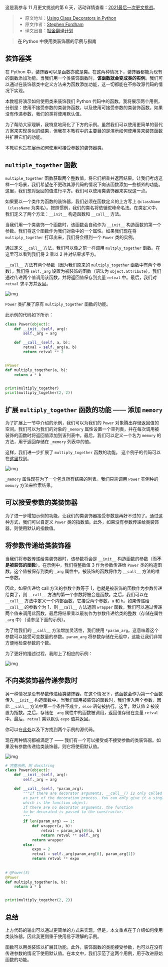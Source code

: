 这是我参与 11 月更文挑战的第 6 天，活动详情查看：[2021最后一次更文挑战](https://juejin.cn/post/7023643374569816095/)。

> - 原文地址：[Using Class Decorators in Python](https://towardsdatascience.com/using-class-decorators-in-python-2807ef52d273)
> - 原文作者：[Stephen Fordham](https://medium.com/@stephenfordham)
> - 译文出自：[掘金翻译计划](https://juejin.cn/translate)

> **在 Python 中使用类装饰器的示例与指南**

## 装饰器类

在 Python 中，装饰器可以是函数亦或是类。在这两种情况下，装饰器都能为现有的函数添加功能。当我们用一个类装饰函数时，**该函数就会变成类的实例**。我们可以通过在装饰器类中定义方法来为函数添加功能，这一切都能在不修改源代码的情况下实现。

本教程将演示如何使用类来装饰我们 Python 代码中的函数。我将展示两个用例，分别是：使用不接受参数的类装饰函数，以及使用可接受参数的类装饰函数。如果没有传递参数，我们的类将使用默认值。

为了帮助大家理解，我特意地简化了下方的示例。虽然我们可以使用更简单的替代方案来实现类似的结果，但我在本教程中的主要目的是演示如何使用类来装饰函数并扩展它们的功能。

本教程也旨在展示如何使用可接受参数的装饰器类。

## `multiple_together` 函数

`multiple_together` 函数获取两个整数值，将它们相乘并返回结果。让我们考虑这样一个场景，我们希望在不更改其源代码的情况下向该函数添加一些额外的功能。这里，我们想对返回的值进行平方。我们可以使用类装饰器来实现这一点。

如果要以一个类作为函数的装饰器，我们必须在函数定义的上方写上 `@className`（`className` 为类名）。按照惯例，我们的类名将依循驼峰命名法。在类定义中，我们定义了两个方法：`__init__` 构造函数和 `__call__` 方法。

当我们用一个类装饰一个函数时，该函数会自动作为 `__init__` 构造函数的第一个参数。我们将这个函数作为我们对象中的一个属性。如果我们现在将 `multiply_together` 打印出来，我们将会得到一个 `Power` 类的实例。

通过定义 `__call__` 方法，我们可以像之前一样调用 `multply_together` 函数。在这里可以看到我们将 2 乘以 2 并对结果求平方。

`__call__` 方法有两个参数（因为我们原来的 `multiply_together` 函数中有两个参数）。我们将 `self._arg` 设置为被装饰的函数（语法为 `object.attribute`）。我们通过传递两个值调用该函数，并将返回值保存到变量 `retval` 中。最后，我们对 `retval` 求平方并返回。

![img](https://miro.medium.com/max/485/1*RzUJ07s8E1-7L9BD7JOkFw.png)

`Power` 类扩展了原有 `multiply_together` 函数的功能。

此示例的代码如下所示：

```python
class Power(object):
	def __init__(self, arg):
		self._arg = arg

	def __call__(self, a, b):
		retval = self._arg(a, b)
		return retval ** 2


@Power
def multiply_together(a, b):
	return a * b


print(multiply_together)
print(multiply_together(2, 2))
```

## 扩展 `multiply_together` 函数的功能 —— 添加 `memory`

为了扩展上一节中介绍的示例，我们可以为我们的 `Power` 对象腾出存储返回值的空间。我们可以为我们的对象的 `_memory` 属性设置一个空列表，并在每次调用被装饰的函数时将返回值添加到该列表中。最后，我们可以定义一个名为 `memory` 的方法，用于返回存储在 `_memory` 列表中的值。

这样，我们进一步扩展了 `multiply_together` 函数的功能。 这个例子的代码可以在[这里](https://gist.github.com/StephenFordham/5389bc8700477a67a137da62cfc90832)找到。

![img](https://miro.medium.com/max/523/1*Q3b7nGxPlS86PYQhbg3JzA.png)

`_memory` 属性现在为了一个包含所有结果的列表。我们只需调用 `Power` 实例种的 `memory` 方法来检索结果。

## 可以接受参数的类装饰器

为了进一步增加示例的功能，让我们的类装饰器接受参数是再好不过的了。通过这种方式，我们可以自定义 `Power` 类的指数值。此外，如果没有参数传递给类装饰器，则使用默认的指数值。

## 将参数传递给类装饰器

当我们将参数传递给类装饰器时，该参数将会是 `__init__` 构造函数的参数（而**不是被装饰的函数**）。在示例中，我们将整数值 3 作为参数传递给 `Power` 类的构造函数。这个值被保存到类的 `_arg` 属性中。被装饰的函数将作为 `__call__` 方法的唯一参数。

因此，如果传递给 call 方法的参数个数等于 1，也就是被装饰的函数作为参数传递给类了，则 `__call__` 方法的第一个参数将被会是函数。之后，我们可以在 `__call__` 方法中定义一个内部函数，它接受两个参数，`a` 和 `b`。如果传递给 `__call__` 的参数个为 1，则 `__call__` 方法返回 `wrapper` 函数，我们可以通过传递两个值来调用此函数，最后将结果乘以最初作为参数传递给类的整数（存储在属性 `_arg` 中）（请参见下面的示例）。

为了给我们的 `__call__` 方法增加灵活性，我们使用  `*param_arg`。这意味着这个参数可以接受可变数量的参数。`param_arg` 将参数存储在元组中，这能让我们非常方便地检查参数的个数。

为了更好的描述过程，我附上了相应的示例：

![img](https://miro.medium.com/max/700/1*n-lPAKiCEP3alHFHk2vbQA.png)

## 不向类装饰器传递参数时

另一种情况是没有参数传递给类装饰器。在这个情况下，该函数会作为第一个函数传入 `__init__` 构造函数中。当我们调用被装饰的函数时，我们传入两个参数，因此 `__call__` 方法中第一个条件不成立，`else` 语句被执行。这里，默认值 2 被设置为指数。之后，存储在 `_arg` 属性中的函数被调用，返回值存储在变量 `retval` 中。最后，`retval` 乘以默认 `expo` 值并返回。

你可以在[此处](https://gist.github.com/StephenFordham/dc43293bc108cc503699caf4ded60277)以及下方找到两个示例的源代码。

现在两种情况都被满足了 —— 我们有一个可以接受或不接受参数的类装饰器。如果没有参数传递给类装饰器，则它将使用默认值。

![img](https://miro.medium.com/max/700/1*X2xRrLTnBrVsT0-btkjVbg.png)

```python
# 完整示例，附 docstring
class Power(object):
	def __init__(self, arg):
		self._arg = arg

	def __call__(self, *param_arg):
		"""If there are decorator arguments, __call__() is only called once
		as part of the decoration process. You can only give it a single argument,
		which is the function object.
		If there are no decorator arguments, the function
		to be decorated is passed to the constructor.
		"""
		if len(param_arg) == 1:
			def wrapper(a, b):
				retval = param_arg[0](a, b)
				return retval ** self._arg
			return wrapper
		else:
			expo = 2
			retval = self._arg(param_arg[0], param_arg[1])
			return retval ** expo
        
        
# @Power(3)
@Power
def multiply_together(a, b):
	return a * b


print(multiply_together(2, 2))
```

## 总结

上方代码的输出可以通过更简单的方式来实现，但是，本文重点在于介绍如何使用类装饰器，因此我更侧重于使用易于理解的示例。

函数可以用类装饰以扩展其功能。此外，装饰函数的类能接受参数，也可以在没有传递参数的情况下使用默认值。在本文中，我们示范了这两个用例，用于改进原始函数的功能。


